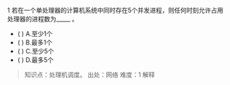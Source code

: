 1
若在一个单处理器的计算机系统中同时存在5个并发进程，则任何时刻允许占用处理器的进程数为_____ 。
- ( ) A.至少1个 
- ( ) B.最多1个 
- ( ) C.至少5个 
- ( ) D.最多5个

> 知识点：处理机调度。
> 出处：网络
> 难度：1
> 解释
